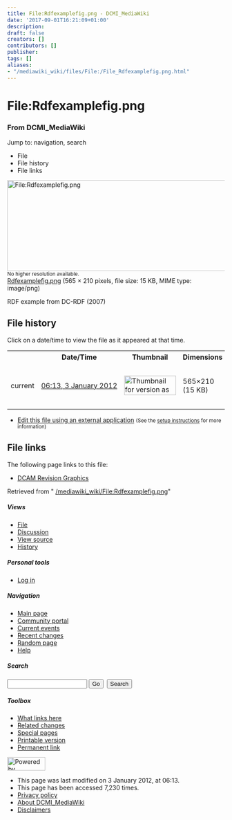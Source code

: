 ```yaml
---
title: File:Rdfexamplefig.png - DCMI_MediaWiki
date: '2017-09-01T16:21:09+01:00'
description: 
draft: false
creators: []
contributors: []
publisher: 
tags: []
aliases:
- "/mediawiki_wiki/files/File:/File_Rdfexamplefig.png.html"
---
```


<a id="top"></a>
# File:Rdfexamplefig.png

### From DCMI\_MediaWiki

Jump to: navigation, search
<!-- start content -->
- File
- File history
- File links

 [<img alt="File:Rdfexamplefig.png" src="/images/6/65/Rdfexamplefig.png" width="565" height="210">](/mediawiki_wiki/files/Rdfexamplefig.png)  
<small>No higher resolution available.</small>  
 [Rdfexamplefig.png](/images/6/65/Rdfexamplefig.png)‎ (565 × 210 pixels, file size: 15 KB, MIME type: image/png)

RDF example from DC-RDF (2007)

<!-- 
NewPP limit report
Preprocessor node count: 1/1000000
Post-expand include size: 0/2097152 bytes
Template argument size: 0/2097152 bytes
Expensive parser function count: 0/100
-->
## File history

Click on a date/time to view the file as it appeared at that time.

<table class="wikitable filehistory">
  <tr>
    <td></td>
    <th>Date/Time</th>
    <th>Thumbnail</th>
    <th>Dimensions</th>
    <th>User</th>
    <th>Comment</th>
  </tr>
  <tr>
    <td>current</td>
    <td class="filehistory-selected" style="white-space: nowrap;"><a href="/mediawiki_wiki/files/Rdfexamplefig.png">06:13, 3 January 2012</a></td>
    <td><a href="/images/6/65/Rdfexamplefig.png"><img alt="Thumbnail for version as of 06:13, 3 January 2012" src="/images/6/65/Rdfexamplefig.png" width="120" height="45"></a></td>
    <td>565×210 <span style="white-space: nowrap;">(15 KB)</span>
    </td>
    <td>
      <a href="/index.php/User:TomBaker" title="User:TomBaker" class="mw-userlink">TomBaker</a> <span style="white-space: nowrap;"> <span class="mw-usertoollinks">(<a href="/index.php?title=User_talk:TomBaker&amp;action=edit&amp;redlink=1" class="new" title="User talk:TomBaker (page does not exist)">Talk</a> | <a href="/index.php/Special:Contributions/TomBaker" title="Special:Contributions/TomBaker">contribs</a>)</span></span>
    </td>
    <td> <span class="comment">(RDF example from DC-RDF (2007))</span>
    </td>
  </tr>
</table>

  

- [Edit this file using an external application](/index.php?title=File:Rdfexamplefig.png&action=edit&externaledit=true&mode=file "File:Rdfexamplefig.png") <small>(See the <a href="http://www.mediawiki.org/wiki/Manual:External_editors" class="external text" rel="nofollow">setup instructions</a> for more information)</small>

## File links

The following page links to this file:

- [DCAM Revision Graphics](/index.php/DCAM_Revision_Graphics "DCAM Revision Graphics")

Retrieved from " [/mediawiki_wiki/File:Rdfexamplefig.png](/mediawiki_wiki/files/File:/File:Rdfexamplefig.png.html)"

<!-- end content -->

##### Views

- [File](/mediawiki_wiki/files/File:/File:Rdfexamplefig.png.html)
- [Discussion](/index.php?title=File_talk:Rdfexamplefig.png&action=edit&redlink=1 "Discussion about the content page [t]")
- [View source](/index.php?title=File:Rdfexamplefig.png&action=edit "This page is protected.
You can view its source [e]")
- [History](/index.php?title=File:Rdfexamplefig.png&action=history "Past revisions of this page [h]")

##### Personal tools

- [Log in](/index.php?title=Special:UserLogin&returnto=File:Rdfexamplefig.png "You are encouraged to log in; however, it is not mandatory [o]")

<script type="text/javascript"> if (window.isMSIE55) fixalpha(); </script>

##### Navigation

- [Main page](/index.php/Main_Page "Visit the main page [z]")
- [Community portal](/index.php/DCMI_MediaWiki:Community_portal "About the project, what you can do, where to find things")
- [Current events](/index.php/DCMI_MediaWiki:Current_events "Find background information on current events")
- [Recent changes](/index.php/Special:RecentChanges "The list of recent changes in the wiki [r]")
- [Random page](/index.php/Special:Random "Load a random page [x]")
- [Help](/index.php/Help:Contents "The place to find out")

##### <label for="searchInput">Search</label>

<form action="/index.php" id="searchform">
				<input type="hidden" name="title" value="Special:Search">
				<input id="searchInput" title="Search DCMI_MediaWiki" accesskey="f" type="search" name="search">
				<input type="submit" name="go" class="searchButton" id="searchGoButton" value="Go" title="Go to a page with this exact name if exists"> 
				<input type="submit" name="fulltext" class="searchButton" id="mw-searchButton" value="Search" title="Search the pages for this text">
			</form>

##### Toolbox

- [What links here](/index.php/Special:WhatLinksHere/File:Rdfexamplefig.png "List of all wiki pages that link here [j]")
- [Related changes](/index.php/Special:RecentChangesLinked/File:Rdfexamplefig.png "Recent changes in pages linked from this page [k]")
- [Special pages](/index.php/Special:SpecialPages "List of all special pages [q]")
- [Printable version](/index.php?title=File:Rdfexamplefig.png&printable=yes "Printable version of this page [p]")
- [Permanent link](/index.php?title=File:Rdfexamplefig.png&oldid=1918 "Permanent link to this revision of the page")

<!-- end of the left (by default at least) column -->

 [<img src="/skins/common/images/poweredby_mediawiki_88x31.png" height="31" width="88" alt="Powered by MediaWiki">](http://www.mediawiki.org/)

- This page was last modified on 3 January 2012, at 06:13.
- This page has been accessed 7,230 times.
- [Privacy policy](/index.php/DCMI_MediaWiki:Privacy_policy "DCMI MediaWiki:Privacy policy")
- [About DCMI\_MediaWiki](/index.php/DCMI_MediaWiki:About "DCMI MediaWiki:About")
- [Disclaimers](/index.php/DCMI_MediaWiki:General_disclaimer "DCMI MediaWiki:General disclaimer")

<script>if (window.runOnloadHook) runOnloadHook();</script><!-- Served in 0.503 secs. -->
